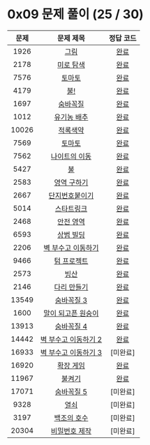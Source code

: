 # 0x09 문제 풀이 (25 / 30)

| 문제 | 문제 제목 | 정답 코드 |
| :--: | :--: | :--: |
| 1926 | [그림](https://www.acmicpc.net/problem/1926) | [완료](./Solution/1926.cpp) |
| 2178 | [미로 탐색](https://www.acmicpc.net/problem/2178) | [완료](./Solution/2178.cpp) |
| 7576 | [토마토](https://www.acmicpc.net/problem/7576) | [완료](./Solution/7576.cpp) |
| 4179 | [불!](https://www.acmicpc.net/problem/4179) | [완료](./Solution/4179.cpp) |
| 1697 | [숨바꼭질](https://www.acmicpc.net/problem/1697) | [완료](./Solution/1697.cpp) |
| 1012 | [유기농 배추](https://www.acmicpc.net/problem/1012) | [완료](./Solution/1012.cpp) |
| 10026 | [적록색약](https://www.acmicpc.net/problem/10026) | [완료](./Solution/10026.cpp) |
| 7569 | [토마토](https://www.acmicpc.net/problem/7569) | [완료](./Solution/7569.cpp) |
| 7562 | [나이트의 이동](https://www.acmicpc.net/problem/7562) | [완료](./Solution/7562.cpp) |
| 5427 | [불](https://www.acmicpc.net/problem/5427) | [완료](./Solution/5427.cpp) |
| 2583 | [영역 구하기](https://www.acmicpc.net/problem/2583) | [완료](./Solution/2583.cpp) |
| 2667 | [단지번호붙이기](https://www.acmicpc.net/problem/2667) | [완료](./Solution/2667.cpp) |
| 5014 | [스타트링크](https://www.acmicpc.net/problem/5014) | [완료](./Solution/5014.cpp) |
| 2468 | [안전 영역](https://www.acmicpc.net/problem/2468) | [완료](./Solution/2468.cpp) |
| 6593 | [상범 빌딩](https://www.acmicpc.net/problem/6593) | [완료](./Solution/6593.cpp) |
| 2206 | [벽 부수고 이동하기](https://www.acmicpc.net/problem/2206) | [완료](./Solution/2206.cpp) |
| 9466 | [텀 프로젝트](https://www.acmicpc.net/problem/9466) | [완료](./Solution/9466.cpp) |
| 2573 | [빙산](https://www.acmicpc.net/problem/2573) | [완료](./Solution/2573.cpp) |
| 2146 | [다리 만들기](https://www.acmicpc.net/problem/2146) | [완료](./Solution/2146.cpp)|
| 13549 | [숨바꼭질 3](https://www.acmicpc.net/problem/13549) | [완료](./Solution/13549.cpp)|
| 1600 | [말이 되고픈 원숭이](https://www.acmicpc.net/problem/1600) | [완료](./Solution/1600.cpp) |
| 13913 | [숨바꼭질 4](https://www.acmicpc.net/problem/13913) | [완료](./Solution/13913.cpp) |
| 14442 | [벽 부수고 이동하기 2](https://www.acmicpc.net/problem/14442) | [완료](./Solution/14442.cpp) |
| 16933 | [벽 부수고 이동하기 3](https://www.acmicpc.net/problem/16933) | [미완료]|
| 16920 | [확장 게임](https://www.acmicpc.net/problem/16920) | [완료](./Solution/16920.cpp) |
| 11967 | [불켜기](https://www.acmicpc.net/problem/11967) | [완료](./Solution/11967.cpp) |
| 17071 | [숨바꼭질 5](https://www.acmicpc.net/problem/17071) | [미완료] |
| 9328 | [열쇠](https://www.acmicpc.net/problem/9328) | [미완료] |
| 3197 | [백조의 호수](https://www.acmicpc.net/problem/3197) | [미완료] |
| 20304 | [비밀번호 제작](https://www.acmicpc.net/problem/20304) | [미완료] |
